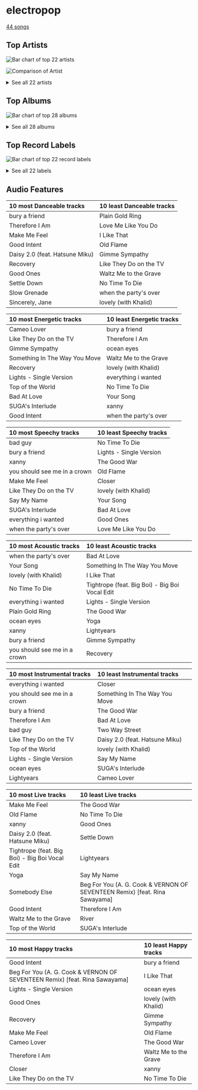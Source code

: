 # electropop

[44 songs](electropop_tracks.md)

## Top Artists

![Bar chart of top 22 artists](../images/genres/electropop/artists.png)

![Comparison of Artist](../images/genres/electropop/artists_comparison.png)


<details>
<summary>See all 22 artists</summary>

|   Number of Tracks | Art                                                                                              | Artist                                       | 🔗                                                           |
|-------------------:|:-------------------------------------------------------------------------------------------------|:---------------------------------------------|:------------------------------------------------------------|
|                 13 | <img src="https://i.scdn.co/image/ab6761610000e5eb5e92b1ddbbbc66454d44a2c4" alt="" width="50" /> | [Kimbra](../artists/kimbra.md)               | [🔗](https://open.spotify.com/artist/6hk7Yq1DU9QcCCrz9uc0Ti) |
|                 10 | <img src="https://i.scdn.co/image/ab6761610000e5ebd8b9980db67272cb4d2c3daf" alt="" width="50" /> | [Billie Eilish](../artists/billie_eilish.md) | [🔗](https://open.spotify.com/artist/6qqNVTkY8uBg9cP3Jd7DAH) |
|                  5 | <img src="https://i.scdn.co/image/ab6761610000e5eb3ea2c03525939b482f8d3bfd" alt="" width="50" /> | Janelle Monáe                                | [🔗](https://open.spotify.com/artist/6ueGR6SWhUJfvEhqkvMsVs) |
|                  5 | <img src="https://i.scdn.co/image/ab6761610000e5eb0db36498679f03f30606d45f" alt="" width="50" /> | Ellie Goulding                               | [🔗](https://open.spotify.com/artist/0X2BH1fck6amBIoJhDVmmJ) |
|                  4 | <img src="https://i.scdn.co/image/ab6761610000e5ebd707e1c5177614c4ec95a06c" alt="" width="50" /> | Halsey                                       | [🔗](https://open.spotify.com/artist/26VFTg2z8YR0cCuwLzESi2) |
|                  2 | <img src="https://i.scdn.co/image/ab6761610000e5eb576cb43281160e345f728b71" alt="" width="50" /> | Charli XCX                                   | [🔗](https://open.spotify.com/artist/25uiPmTg16RbhZWAqwLBy5) |
|                  1 | <img src="https://i.scdn.co/image/ab6761610000e5ebba025c8f62612b2ca6bfa375" alt="" width="50" /> | Hatsune Miku                                 | [🔗](https://open.spotify.com/artist/6pNgnvzBa6Bthsv8SrZJYl) |
|                  1 | <img src="https://i.scdn.co/image/ab6761610000e5eb31072db9da0311ecfabe96bf" alt="" width="50" /> | Khalid                                       | [🔗](https://open.spotify.com/artist/6LuN9FCkKOj5PcnpouEgny) |
|                  1 | <img src="https://i.scdn.co/image/ab6761610000e5eb3c02f4fb4cc9187c488afd50" alt="" width="50" /> | The Chainsmokers                             | [🔗](https://open.spotify.com/artist/69GGBxA162lTqCwzJG5jLp) |
|                  1 | <img src="https://i.scdn.co/image/ab6761610000e5eb5af53f295e6c42529fbd0873" alt="" width="50" /> | Lauv                                         | [🔗](https://open.spotify.com/artist/5JZ7CnR6gTvEMKX4g70Amv) |
|                  1 | <img src="https://i.scdn.co/image/ab6761610000e5ebd9f754de994ed3b6e8f01522" alt="" width="50" /> | Jidenna                                      | [🔗](https://open.spotify.com/artist/4TsHKU8l8Wq7n7OPVikirn) |
|                  1 | <img src="https://i.scdn.co/image/ab6761610000e5eb8f4d36b43fa094d32a167f1e" alt="" width="50" /> | Ashnikko                                     | [🔗](https://open.spotify.com/artist/3PyJHH2wyfQK3WZrk9rpmP) |
|                  1 | <img src="https://i.scdn.co/image/ab6761610000e5eb5704a64f34fe29ff73ab56bb" alt="" width="50" /> | [BTS](../artists/bts.md)                     | [🔗](https://open.spotify.com/artist/3Nrfpe0tUJi4K4DXYWgMUX) |
|                  1 | <img src="https://i.scdn.co/image/ab6761610000e5eb9df0f924a5e609c8da143cd5" alt="" width="50" /> | A. G. Cook                                   | [🔗](https://open.spotify.com/artist/335TWGWGFan4vaacJzSiU8) |
|                  1 | <img src="https://i.scdn.co/image/ab6761610000e5eb7f3c0dffb5229c8734ff60b2" alt="" width="50" /> | Big Boi                                      | [🔗](https://open.spotify.com/artist/2ht3wxeT69CzyKFChNnNAB) |
|                  1 | <img src="https://i.scdn.co/image/ab6761610000e5eba8b955d42229e4cbd03d4cd8" alt="" width="50" /> | VERNON                                       | [🔗](https://open.spotify.com/artist/2Y34b9AOK30zXgL7cAH4NG) |
|                  1 | <img src="https://i.scdn.co/image/ab6761610000e5eb740bae2676885855f3e5b05a" alt="" width="50" /> | Tove Styrke                                  | [🔗](https://open.spotify.com/artist/2QSPrJfYeRXaltEEiriXN9) |
|                  1 | <img src="https://i.scdn.co/image/ab6761610000e5ebd6442ba68c144b0c84b207a4" alt="" width="50" /> | Rina Sawayama                                | [🔗](https://open.spotify.com/artist/2KEqzdPS7M5YwGmiuPTdr5) |
|                  1 | <img src="https://i.scdn.co/image/ab6761610000e5ebe0812e8d85a4cc98cbc3bf2c" alt="" width="50" /> | Metric                                       | [🔗](https://open.spotify.com/artist/1rCIEwPp5OnXW0ornlSsRl) |
|                  1 | <img src="https://i.scdn.co/image/ab6761610000e5eb1e9c5c07c1244a637929678c" alt="" width="50" /> | VÉRITÉ                                       | [🔗](https://open.spotify.com/artist/1Fr6agZ6iSM5Ynn2k4C8sc) |
|                  1 | <img src="https://i.scdn.co/image/ab6761610000e5eba8bcfb642ea4803e36b73b0a" alt="" width="50" /> | Bishop Briggs                                | [🔗](https://open.spotify.com/artist/0yb46jwm7gqbZXVXZQ8Z1e) |
|                  1 | <img src="https://i.scdn.co/image/ab6761610000e5eb0fad315ccb6b38517152d2cc" alt="" width="50" /> | SUGA                                         | [🔗](https://open.spotify.com/artist/0ebNdVaOfp6N0oZ1guIxM8) |

</details>

## Top Albums

![Bar chart of top 28 albums](../images/genres/electropop/albums.png)


<details>
<summary>See all 28 albums</summary>

|   Number of Tracks | Art                                                                                              | Album                                                                      | 🔗                                                          |
|-------------------:|:-------------------------------------------------------------------------------------------------|:---------------------------------------------------------------------------|:-----------------------------------------------------------|
|                  7 | <img src="https://i.scdn.co/image/ab67616d0000b273d0ec2db731952a7efabc6397" alt="" width="50" /> | Vows (Deluxe Version)                                                      | [🔗](https://open.spotify.com/album/6V9rvW05Um5bIHePPfeI8p) |
|                  5 | <img src="https://i.scdn.co/image/ab67616d0000b27350a3147b4edd7701a876c6ce" alt="" width="50" /> | WHEN WE ALL FALL ASLEEP, WHERE DO WE GO?                                   | [🔗](https://open.spotify.com/album/0S0KGZnfBGSIssfF54WSJh) |
|                  5 | <img src="https://i.scdn.co/image/ab67616d0000b273d56201d2b07c5950c540f0c8" alt="" width="50" /> | Primal Heart                                                               | [🔗](https://open.spotify.com/album/4pj0BkJ7u39i009oqe8V79) |
|                  2 | <img src="https://i.scdn.co/image/ab67616d0000b273a90401b8d27cd6b5f3a46242" alt="" width="50" /> | Lights                                                                     | [🔗](https://open.spotify.com/album/3duZhvcaoqdNveQYXf9dMV) |
|                  2 | <img src="https://i.scdn.co/image/ab67616d0000b2730a60fb0deda858270cca82ee" alt="" width="50" /> | Dirty Computer                                                             | [🔗](https://open.spotify.com/album/2PjlaxlMunGOUvcRzlTbtE) |
|                  1 | <img src="https://i.scdn.co/image/ab67616d0000b2738a3f0a3ca7929dea23cd274c" alt="" width="50" /> | lovely (with Khalid)                                                       | [🔗](https://open.spotify.com/album/2sBB17RXTamvj7Ncps15AK) |
|                  1 | <img src="https://i.scdn.co/image/ab67616d0000b2730f7ad6d8d829906c17cae210" alt="" width="50" /> | hopeless fountain kingdom (Deluxe)                                         | [🔗](https://open.spotify.com/album/7GjG91tyHQNGEHzKJaqOi0) |
|                  1 | <img src="https://i.scdn.co/image/ab67616d0000b273f2248cf6dad1d6c062587249" alt="" width="50" /> | everything i wanted                                                        | [🔗](https://open.spotify.com/album/4i3rAwPw7Ln2YrKDusaWyT) |
|                  1 | <img src="https://i.scdn.co/image/ab67616d0000b273a9f6c04ba168640b48aa5795" alt="" width="50" /> | dont smile at me                                                           | [🔗](https://open.spotify.com/album/7fRrTyKvE4Skh93v97gtcU) |
|                  1 | <img src="https://i.scdn.co/image/ab67616d0000b273fbf594435bcb7b30636efc02" alt="" width="50" /> | Yoga                                                                       | [🔗](https://open.spotify.com/album/5rzxGeVyCV74SvV5hjLRAU) |
|                  1 | <img src="https://i.scdn.co/image/ab67616d0000b27369b3dd10eee85bb2652c3b05" alt="" width="50" /> | The Golden Echo                                                            | [🔗](https://open.spotify.com/album/66hoUkjxM7tVQwu7bZocwP) |
|                  1 | <img src="https://i.scdn.co/image/ab67616d0000b273120a1366324c2ae1728e17e5" alt="" width="50" /> | The ArchAndroid                                                            | [🔗](https://open.spotify.com/album/7MvSB0JTdtl1pSwZcgvYQX) |
|                  1 | <img src="https://i.scdn.co/image/ab67616d0000b2730d0837e34a3fcc57de9fc93d" alt="" width="50" /> | Sway                                                                       | [🔗](https://open.spotify.com/album/3fSRbKgYW6kcR1ZFMaaNV4) |
|                  1 | <img src="https://i.scdn.co/image/ab67616d0000b273ce94afb9aa5d73f00852a45b" alt="" width="50" /> | Somebody Else                                                              | [🔗](https://open.spotify.com/album/3Q4yhhyFA2cpZq2FGOgMwU) |
|                  1 | <img src="https://i.scdn.co/image/ab67616d0000b2734fb1446223808a37ba8914b5" alt="" width="50" /> | Slow Grenade                                                               | [🔗](https://open.spotify.com/album/15Zgvxqql6EPHE3NJlUt0R) |
|                  1 | <img src="https://i.scdn.co/image/ab67616d0000b273da43139cbb1612e1b94eed4a" alt="" width="50" /> | SUGA's Interlude                                                           | [🔗](https://open.spotify.com/album/0JfaSjTaej3QB27ofjnbQV) |
|                  1 | <img src="https://i.scdn.co/image/ab67616d0000b273f7b7174bef6f3fbfda3a0bb7" alt="" width="50" /> | No Time To Die                                                             | [🔗](https://open.spotify.com/album/5sXSHscDjBez8VF20cSyad) |
|                  1 | <img src="https://i.scdn.co/image/ab67616d0000b273b72cb7bed93d6e2fdf42cffe" alt="" width="50" /> | Metropolis: The Chase Suite (Special Edition)                              | [🔗](https://open.spotify.com/album/3T3bJi3cvwR5U7ihwgEwF1) |
|                  1 | <img src="https://i.scdn.co/image/ab67616d0000b2737636e1c9e67eaafc9f49aefd" alt="" width="50" /> | Manic                                                                      | [🔗](https://open.spotify.com/album/68enXe5XcJdciSDAZr0Alr) |
|                  1 | <img src="https://i.scdn.co/image/ab67616d0000b2732a038d3bf875d23e4aeaa84e" alt="" width="50" /> | Happier Than Ever                                                          | [🔗](https://open.spotify.com/album/0JGOiO34nwfUdDrD612dOp) |
|                  1 | <img src="https://i.scdn.co/image/ab67616d0000b2736cd9798b6ace10ff98d1abdd" alt="" width="50" /> | Fifty Shades Freed (Original Motion Picture Soundtrack)                    | [🔗](https://open.spotify.com/album/4w0N1CaZwQ5RPIuawqlYyy) |
|                  1 | <img src="https://i.scdn.co/image/ab67616d0000b27370d7aa769af19e7e2c2e107b" alt="" width="50" /> | Fantasies                                                                  | [🔗](https://open.spotify.com/album/3Oj8FdHcV6kAiOVWfkqRaA) |
|                  1 | <img src="https://i.scdn.co/image/ab67616d0000b273570d18beb1f15ef8adfb27a5" alt="" width="50" /> | Delirium                                                                   | [🔗](https://open.spotify.com/album/4A43DyDoAVa1Fb8pq6Yejl) |
|                  1 | <img src="https://i.scdn.co/image/ab67616d0000b2735064363e1b38af783f93f1a7" alt="" width="50" /> | Daisy 2.0 (feat. Hatsune Miku)                                             | [🔗](https://open.spotify.com/album/6JZYS7UElSfjyTgFgE1ApG) |
|                  1 | <img src="https://i.scdn.co/image/ab67616d0000b273495ce6da9aeb159e94eaa453" alt="" width="50" /> | Closer                                                                     | [🔗](https://open.spotify.com/album/0rSLgV8p5FzfnqlEk4GzxE) |
|                  1 | <img src="https://i.scdn.co/image/ab67616d0000b2738cae5034066af45cdfbc4266" alt="" width="50" /> | Church Of Scars                                                            | [🔗](https://open.spotify.com/album/1TTxcgs3zEngN0EB56yXzY) |
|                  1 | <img src="https://i.scdn.co/image/ab67616d0000b273f629eb64fd8ef76a97b154f5" alt="" width="50" /> | CRASH                                                                      | [🔗](https://open.spotify.com/album/1QqipMXWzJhr6yfcNKTp8B) |
|                  1 | <img src="https://i.scdn.co/image/ab67616d0000b273b0ed835957dbf3c63184a3bc" alt="" width="50" /> | Beg For You (A. G. Cook & VERNON OF SEVENTEEN Remix) [feat. Rina Sawayama] | [🔗](https://open.spotify.com/album/6snPKZGUbpydW2XJu9ievq) |

</details>


## Top Record Labels

![Bar chart of top 22 record labels](../images/genres/electropop/labels.png)


<details>
<summary>See all 22 labels</summary>

|   Number of Tracks | Label                                                                 |
|-------------------:|:----------------------------------------------------------------------|
|                 13 | [Warner Records](../labels/warner_records.md)                         |
|                 10 | [Darkroom](../labels/darkroom.md)                                     |
|                  8 | [Interscope](../labels/interscope.md)                                 |
|                  4 | [Polydor Records](../labels/polydor_records.md)                       |
|                  4 | [Bad Boy](../labels/bad_boy.md)                                       |
|                  2 | [Wondaland](../labels/wondaland.md)                                   |
|                  2 | [Capitol Records](../labels/capitol_records.md)                       |
|                  1 | [VÉRITÉ](../labels/v_rit_.md)                                         |
|                  1 | [Universal Music LLC](../labels/universal_music_llc.md)               |
|                  1 | [Teleport Records](../labels/teleport_records.md)                     |
|                  1 | [Republic Records](../labels/republic_records.md)                     |
|                  1 | [RCA Records Label](../labels/rca_records_label.md)                   |
|                  1 | [Parlophone UK](../labels/parlophone_uk.md)                           |
|                  1 | [Metric Music International](../labels/metric_music_international.md) |
|                  1 | [Island Records](../labels/island_records.md)                         |
|                  1 | [FSF](../labels/fsf.md)                                               |
|                  1 | [Epic](../labels/epic.md)                                             |
|                  1 | [Disruptor Records](../labels/disruptor_records.md)                   |
|                  1 | [Columbia](../labels/columbia.md)                                     |
|                  1 | [Atlantic Records UK](../labels/atlantic_records_uk.md)               |
|                  1 | [Atlantic Records](../labels/atlantic_records.md)                     |
|                  1 | [Astralwerks (ASW)](../labels/astralwerks__asw_.md)                   |

</details>


## Audio Features

| 10 most Danceable tracks       | 10 least Danceable tracks   |
|:-------------------------------|:----------------------------|
| bury a friend                  | Plain Gold Ring             |
| Therefore I Am                 | Love Me Like You Do         |
| Make Me Feel                   | I Like That                 |
| Good Intent                    | Old Flame                   |
| Daisy 2.0 (feat. Hatsune Miku) | Gimme Sympathy              |
| Recovery                       | Like They Do on the TV      |
| Good Ones                      | Waltz Me to the Grave       |
| Settle Down                    | No Time To Die              |
| Slow Grenade                   | when the party's over       |
| Sincerely, Jane                | lovely (with Khalid)        |

| 10 most Energetic tracks      | 10 least Energetic tracks   |
|:------------------------------|:----------------------------|
| Cameo Lover                   | bury a friend               |
| Like They Do on the TV        | Therefore I Am              |
| Gimme Sympathy                | ocean eyes                  |
| Something In The Way You Move | Waltz Me to the Grave       |
| Recovery                      | lovely (with Khalid)        |
| Lights - Single Version       | everything i wanted         |
| Top of the World              | No Time To Die              |
| Bad At Love                   | Your Song                   |
| SUGA's Interlude              | xanny                       |
| Good Intent                   | when the party's over       |

| 10 most Speechy tracks       | 10 least Speechy tracks   |
|:-----------------------------|:--------------------------|
| bad guy                      | No Time To Die            |
| bury a friend                | Lights - Single Version   |
| xanny                        | The Good War              |
| you should see me in a crown | Old Flame                 |
| Make Me Feel                 | Closer                    |
| Like They Do on the TV       | lovely (with Khalid)      |
| Say My Name                  | Your Song                 |
| SUGA's Interlude             | Bad At Love               |
| everything i wanted          | Good Ones                 |
| when the party's over        | Love Me Like You Do       |

| 10 most Acoustic tracks      | 10 least Acoustic tracks                       |
|:-----------------------------|:-----------------------------------------------|
| when the party's over        | Bad At Love                                    |
| Your Song                    | Something In The Way You Move                  |
| lovely (with Khalid)         | I Like That                                    |
| No Time To Die               | Tightrope (feat. Big Boi) - Big Boi Vocal Edit |
| everything i wanted          | Lights - Single Version                        |
| Plain Gold Ring              | The Good War                                   |
| ocean eyes                   | Yoga                                           |
| xanny                        | Lightyears                                     |
| bury a friend                | Gimme Sympathy                                 |
| you should see me in a crown | Recovery                                       |

| 10 most Instrumental tracks   | 10 least Instrumental tracks   |
|:------------------------------|:-------------------------------|
| everything i wanted           | Closer                         |
| you should see me in a crown  | Something In The Way You Move  |
| bury a friend                 | The Good War                   |
| Therefore I Am                | Bad At Love                    |
| bad guy                       | Two Way Street                 |
| Like They Do on the TV        | Daisy 2.0 (feat. Hatsune Miku) |
| Top of the World              | lovely (with Khalid)           |
| Lights - Single Version       | Say My Name                    |
| ocean eyes                    | SUGA's Interlude               |
| Lightyears                    | Cameo Lover                    |

| 10 most Live tracks                            | 10 least Live tracks                                                       |
|:-----------------------------------------------|:---------------------------------------------------------------------------|
| Make Me Feel                                   | The Good War                                                               |
| Old Flame                                      | No Time To Die                                                             |
| xanny                                          | Good Ones                                                                  |
| Daisy 2.0 (feat. Hatsune Miku)                 | Settle Down                                                                |
| Tightrope (feat. Big Boi) - Big Boi Vocal Edit | Lightyears                                                                 |
| Yoga                                           | Say My Name                                                                |
| Somebody Else                                  | Beg For You (A. G. Cook & VERNON OF SEVENTEEN Remix) [feat. Rina Sawayama] |
| Good Intent                                    | Therefore I Am                                                             |
| Waltz Me to the Grave                          | River                                                                      |
| Top of the World                               | SUGA's Interlude                                                           |

| 10 most Happy tracks                                                       | 10 least Happy tracks   |
|:---------------------------------------------------------------------------|:------------------------|
| Good Intent                                                                | bury a friend           |
| Beg For You (A. G. Cook & VERNON OF SEVENTEEN Remix) [feat. Rina Sawayama] | I Like That             |
| Lights - Single Version                                                    | ocean eyes              |
| Good Ones                                                                  | lovely (with Khalid)    |
| Recovery                                                                   | Gimme Sympathy          |
| Make Me Feel                                                               | Old Flame               |
| Cameo Lover                                                                | The Good War            |
| Therefore I Am                                                             | Waltz Me to the Grave   |
| Closer                                                                     | xanny                   |
| Like They Do on the TV                                                     | No Time To Die          |
